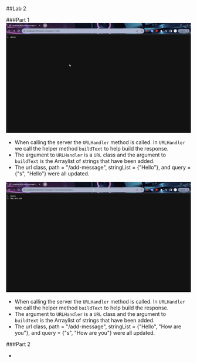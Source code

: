 ##Lab 2

###Part 1
![Hello](/Lab2Assets/Hello.png)
* When calling the server the `URLHandler` method is called. In `URLHandler` we call the helper method `buildText` to help build the response.
* The argument to `URLHandler` is a `URL` class and the argument to `buildText` is the Arraylist of strings that have been added.
* The url class, path = "/add-message", stringList = {"Hello"}, and query = {"s", "Hello"} were all updated.



![Howareyou](</Lab2Assets/How are you.png>)
* When calling the server the `URLHandler` method is called. In `URLHandler` we call the helper method `buildText` to help build the response.
* The argument to `URLHandler` is a `URL` class and the argument to `buildText` is the Arraylist of strings that have been added.
* The url class, path = "/add-message", stringList = {"Hello", "How are you"}, and query = {"s", "How are you"} were all updated.

###Part 2

* ```![Private Key](</Lab2Assets/Private Key.png>)

